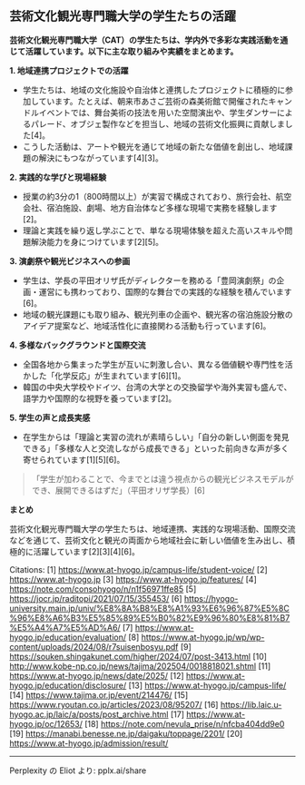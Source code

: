 ## 芸術文化観光専門職大学の学生たちの活躍

**芸術文化観光専門職大学（CAT）の学生たちは、学内外で多彩な実践活動を通じて活躍しています。以下に主な取り組みや実績をまとめます。**

**1. 地域連携プロジェクトでの活躍**

- 学生たちは、地域の文化施設や自治体と連携したプロジェクトに積極的に参加しています。たとえば、朝来市あさご芸術の森美術館で開催されたキャンドルイベントでは、舞台美術の技法を用いた空間演出や、学生ダンサーによるパレード、オブジェ製作などを担当し、地域の芸術文化振興に貢献しました[4]。
- こうした活動は、アートや観光を通じて地域の新たな価値を創出し、地域課題の解決にもつながっています[4][3]。

**2. 実践的な学びと現場経験**

- 授業の約3分の1（800時間以上）が実習で構成されており、旅行会社、航空会社、宿泊施設、劇場、地方自治体など多様な現場で実務を経験します[2]。
- 理論と実践を繰り返し学ぶことで、単なる現場体験を超えた高いスキルや問題解決能力を身につけています[2][5]。

**3. 演劇祭や観光ビジネスへの参画**

- 学生は、学長の平田オリザ氏がディレクターを務める「豊岡演劇祭」の企画・運営にも携わっており、国際的な舞台での実践的な経験を積んでいます[6]。
- 地域の観光課題にも取り組み、観光列車の企画や、観光客の宿泊施設分散のアイデア提案など、地域活性化に直接関わる活動も行っています[6]。

**4. 多様なバックグラウンドと国際交流**

- 全国各地から集まった学生が互いに刺激し合い、異なる価値観や専門性を活かした「化学反応」が生まれています[6][1]。
- 韓国の中央大学校やドイツ、台湾の大学との交換留学や海外実習も盛んで、語学力や国際的な視野を養っています[2]。

**5. 学生の声と成長実感**

- 在学生からは「理論と実習の流れが素晴らしい」「自分の新しい側面を発見できる」「多様な人と交流しながら成長できる」といった前向きな声が多く寄せられています[1][5][6]。

> 「学生が加わることで、今までとは違う視点からの観光ビジネスモデルができ、展開できるはずだ」（平田オリザ学長）[6]

**まとめ**

芸術文化観光専門職大学の学生たちは、地域連携、実践的な現場活動、国際交流などを通じて、芸術文化と観光の両面から地域社会に新しい価値を生み出し、積極的に活躍しています[2][3][4][6]。

Citations:
[1] https://www.at-hyogo.jp/campus-life/student-voice/
[2] https://www.at-hyogo.jp
[3] https://www.at-hyogo.jp/features/
[4] https://note.com/consohyogo/n/n1f56971ffe85
[5] https://jocr.jp/raditopi/2021/07/15/355453/
[6] https://hyogo-university.main.jp/univ/%E8%8A%B8%E8%A1%93%E6%96%87%E5%8C%96%E8%A6%B3%E5%85%89%E5%B0%82%E9%96%80%E8%81%B7%E5%A4%A7%E5%AD%A6/
[7] https://www.at-hyogo.jp/education/evaluation/
[8] https://www.at-hyogo.jp/wp/wp-content/uploads/2024/08/r7suisenbosyu.pdf
[9] https://souken.shingakunet.com/higher/2024/07/post-3413.html
[10] http://www.kobe-np.co.jp/news/tajima/202504/0018818021.shtml
[11] https://www.at-hyogo.jp/news/date/2025/
[12] https://www.at-hyogo.jp/education/disclosure/
[13] https://www.at-hyogo.jp/campus-life/
[14] https://www.tajima.or.jp/event/214476/
[15] https://www.ryoutan.co.jp/articles/2023/08/95207/
[16] https://lib.laic.u-hyogo.ac.jp/laic/a/posts/post_archive.html
[17] https://www.at-hyogo.jp/oc/12653/
[18] https://note.com/nevula_prise/n/nfcba404dd9e0
[19] https://manabi.benesse.ne.jp/daigaku/toppage/2201/
[20] https://www.at-hyogo.jp/admission/result/

---
Perplexity の Eliot より: pplx.ai/share